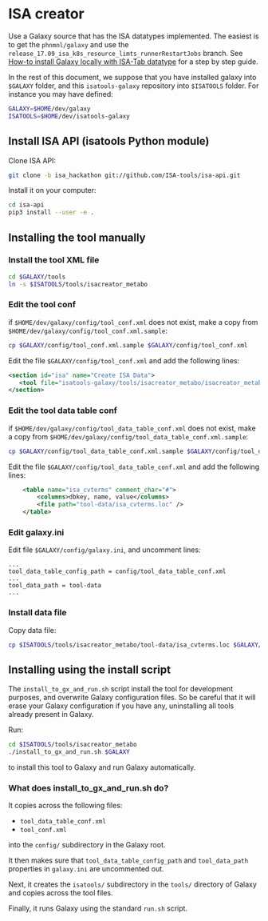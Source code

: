 # ISA creator

Use a Galaxy source that has the ISA datatypes implemented. The easiest is to get the `phnmnl/galaxy` and use the `release_17.09_isa_k8s_resource_limts_runnerRestartJobs` branch. See [How-to install Galaxy locally with ISA-Tab datatype](https://docs.google.com/document/d/1fSO48GhJf-fLlAcBjfDzfKNK5tzsVCrM8E50HBlkH2g/edit#) for a step by step guide.

In the rest of this document, we suppose that you have installed galaxy into `$GALAXY` folder, and this `isatools-galaxy` repository into `$ISATOOLS` folder. For instance you may have defined:
```bash
GALAXY=$HOME/dev/galaxy
ISATOOLS=$HOME/dev/isatools-galaxy
```

## Install ISA API (isatools Python module)

Clone ISA API:
```bash
git clone -b isa_hackathon git://github.com/ISA-tools/isa-api.git
```

Install it on your computer:
```bash
cd isa-api
pip3 install --user -e .
```

## Installing the tool manually

### Install the tool XML file

```bash
cd $GALAXY/tools
ln -s $ISATOOLS/tools/isacreator_metabo
```

### Edit the tool conf

if `$HOME/dev/galaxy/config/tool_conf.xml` does not exist, make a copy from `$HOME/dev/galaxy/config/tool_conf.xml.sample`:
```bash
cp $GALAXY/config/tool_conf.xml.sample $GALAXY/config/tool_conf.xml
```

Edit the file `$GALAXY/config/tool_conf.xml` and add the following lines:
```xml
<section id="isa" name="Create ISA Data">
   <tool file="isatools-galaxy/tools/isacreator_metabo/isacreator_metabo.xml" />
</section>
```

### Edit the tool data table conf

if `$HOME/dev/galaxy/config/tool_data_table_conf.xml` does not exist, make a copy from `$HOME/dev/galaxy/config/tool_data_table_conf.xml.sample`:
```bash
cp $GALAXY/config/tool_data_table_conf.xml.sample $GALAXY/config/tool_data_table_conf.xml
```

Edit the file `$GALAXY/config/tool_data_table_conf.xml` and add the following lines:
```xml
    <table name="isa_cvterms" comment_char="#">
        <columns>dbkey, name, value</columns>
        <file path="tool-data/isa_cvterms.loc" />
    </table>
```

### Edit galaxy.ini

Edit file `$GALAXY/config/galaxy.ini`, and uncomment lines:
```
...
tool_data_table_config_path = config/tool_data_table_conf.xml
...
tool_data_path = tool-data
...
```

### Install data file

Copy data file:
```bash
cp $ISATOOLS/tools/isacreator_metabo/tool-data/isa_cvterms.loc $GALAXY/tool-data/isa_cvterms.loc
```

## Installing using the install script

The `install_to_gx_and_run.sh` script install the tool for development purposes, and overwrite Galaxy configuration files. So be careful that it will erase your Galaxy configuration if you have any, uninstalling all tools already present in Galaxy.

Run:
```bash
cd $ISATOOLS/tools/isacreator_metabo
./install_to_gx_and_run.sh $GALAXY
```
to install this tool to Galaxy and run Galaxy automatically.

### What does install_to_gx_and_run.sh do?

It copies across the following files:

- `tool_data_table_conf.xml`
- `tool_conf.xml`

into the `config/` subdirectory in the Galaxy root.

It then makes sure that `tool_data_table_config_path` and `tool_data_path` properties in `galaxy.ini` are uncommented out.

Next, it creates the `isatools/` subdirectory in the `tools/` directory of Galaxy and copies across the tool files.

Finally, it runs Galaxy using the standard `run.sh` script.
